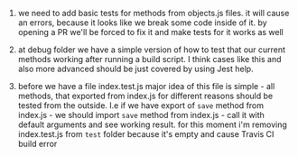 1. we need to add basic tests for methods from objects.js files.
   it will cause an errors, because it looks like we break some code inside of it.
   by opening a PR we'll be forced to fix it and make tests for it works as well

2. at debug folder we have a simple version of how to test that our current methods working after running a build script. I think cases like this and also more advanced should be just covered by using Jest help.


3. before we have a file index.test.js
major idea of this file is simple - all methods, that exported from index.js for different reasons should be tested from the outside. I.e if we have export of `save` method from index.js - we should import `save` method from index.js - call it with default arguments and see working result. for this moment i'm removing index.test.js from `test` folder because it's empty and cause Travis CI build error

